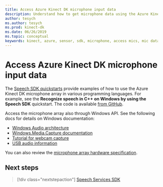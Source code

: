 ```yaml
---
title: Access Azure Kinect DK microphone input data
description: Understand how to get microphone data using the Azure Kinect DK microphone array.
author: tesych
ms.author: tesych
ms.prod: kinect-dk
ms.date: 06/26/2019
ms.topic: conceptual 
keywords: kinect, azure, sensor, sdk, microphone, access mics, mic data
---
```


# Access Azure Kinect DK microphone input data

The [Speech SDK quickstarts](https://docs.microsoft.com/azure/cognitive-services/speech-service/#5-minute-quickstarts) provide examples of how to use the Azure Kinect DK microphone array in various programming languages.
For example, see the **Recognize speech in C++ on Windows by using the Speech SDK** quickstart. The code is available [from GitHub](https://github.com/Azure-Samples/cognitive-services-speech-sdk/tree/master/quickstart/cpp-windows).

Access the microphone array also through Windows API. See the following docs for details on Windows documentation:

* [Windows Audio architecture](https://docs.microsoft.com/windows-hardware/drivers/audio/windows-audio-architecture)
* [Windows.Media.Capture documentation](https://docs.microsoft.com/uwp/api/Windows.Media.Capture)
* [Tutorial for webcam capture](https://docs.microsoft.com/windows/uwp/audio-video-camera/basic-photo-video-and-audio-capture-with-mediacapture)
* [USB audio information](https://docs.microsoft.com/windows-hardware/drivers/audio/usb-2-0-audio-drivers)

You can also review the [microphone array hardware specification](hardware-specification.md#microphone-array).

## Next steps

>[!div class="nextstepaction"]
>[Speech Services SDK](https://docs.microsoft.com/azure/cognitive-services/speech-service/)
